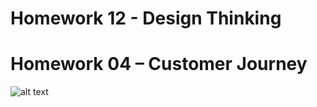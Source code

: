 
# Homework 12 - Design Thinking

# Homework 04 – Customer Journey

![alt text](https://github.com/kittipanpip/BADS7105/blob/main/Homework%2004%20%E2%80%93%20Customer%20Journey/Customer%20Journey%201.png)
